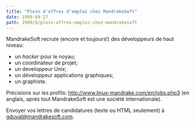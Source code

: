 ```yaml
---
title: "Plein d'offres d'emploi chez MandrakeSoft"
date: 1999-09-27
path: 1999/9/plein-offres-emploi-chez-mandrakesoft
---
```


<P>MandrakeSoft recrute (encore et toujours!) des développeurs de haut niveau:</P>

<UL>

<LI>un <EM>hacker</EM> pour le noyau;
<LI>un coordinateur de projet;
<LI>un developpeur Unix;
<LI>un développeur applications graphiques;
<LI>un graphiste.
</UL>

<P>Précisions sur les profils: <A HREF="http://www.linux-mandrake.com/en/jobs.php3">http://www.linux-mandrake.com/en/jobs.php3</A> (en anglais,
après tout MandrakeSoft est une société internationale).</P>

<P>Envoyer vos lettres de candidatures (texte ou HTML seulement) à
<A HREF="mailto:gduval@mandrakesoft.com">gduval@mandrakesoft.com</A>.</P>


